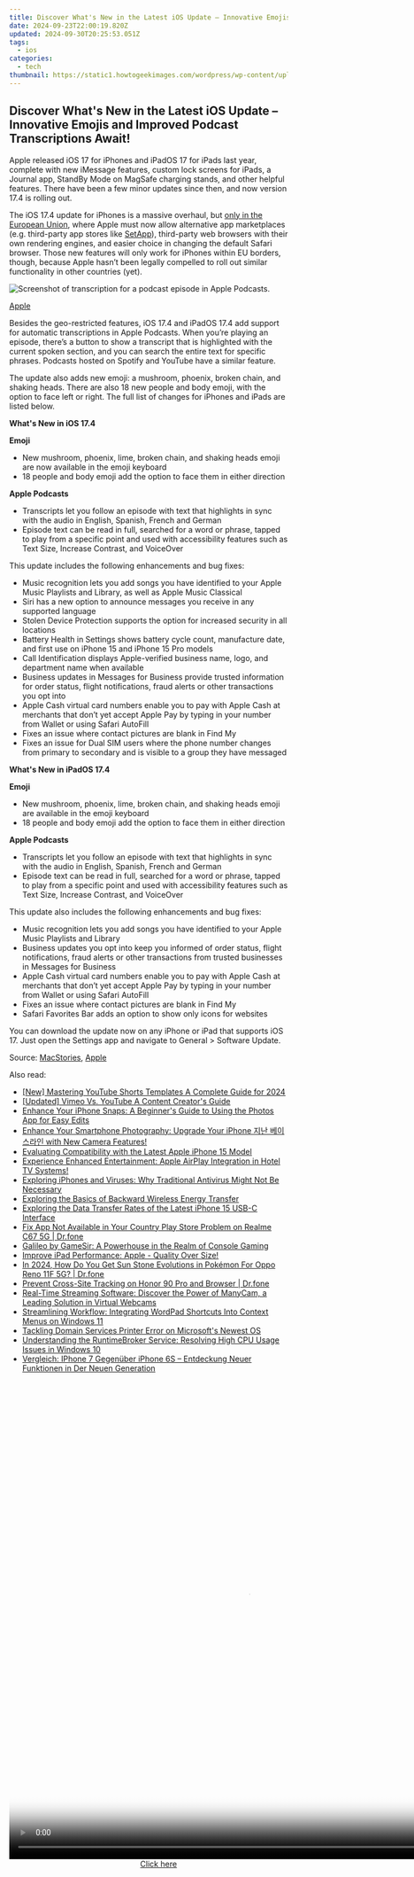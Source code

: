 ```yaml
---
title: Discover What's New in the Latest iOS Update – Innovative Emojis and Improved Podcast Transcriptions Await!
date: 2024-09-23T22:00:19.820Z
updated: 2024-09-30T20:25:53.051Z
tags:
  - ios
categories:
  - tech
thumbnail: https://static1.howtogeekimages.com/wordpress/wp-content/uploads/wm/2023/11/person-holding-the-apple-iphone-15-pro-max.jpg
---
```


## Discover What's New in the Latest iOS Update – Innovative Emojis and Improved Podcast Transcriptions Await!

Apple released iOS 17 for iPhones and iPadOS 17 for iPads last year, complete with new iMessage features, custom lock screens for iPads, a Journal app, StandBy Mode on MagSafe charging stands, and other helpful features. There have been a few minor updates since then, and now version 17.4 is rolling out.

 The iOS 17.4 update for iPhones is a massive overhaul, but [only in the European Union](https://extra-lessons.techidaily.com/the-final-cut-editors-toolkit-10-plugin-winners/), where Apple must now allow alternative app marketplaces (e.g. third-party app stores like [SetApp](https://iphone-unlock.techidaily.com/in-2024-how-to-access-your-apple-iphone-15-when-you-forget-the-passcode-drfone-by-drfone-ios/)), third-party web browsers with their own rendering engines, and easier choice in changing the default Safari browser. Those new features will only work for iPhones within EU borders, though, because Apple hasn’t been legally compelled to roll out similar functionality in other countries (yet).

![Screenshot of transcription for a podcast episode in Apple Podcasts.](https://static1.howtogeekimages.com/wordpress/wp-content/uploads/2024/03/image.png) 

[Apple](https://www.apple.com/newsroom/2024/03/apple-introduces-transcripts-for-apple-podcasts/)

 Besides the geo-restricted features, iOS 17.4 and iPadOS 17.4 add support for automatic transcriptions in Apple Podcasts. When you’re playing an episode, there’s a button to show a transcript that is highlighted with the current spoken section, and you can search the entire text for specific phrases. Podcasts hosted on Spotify and YouTube have a similar feature.

 The update also adds new emoji: a mushroom, phoenix, broken chain, and shaking heads. There are also 18 new people and body emoji, with the option to face left or right. The full list of changes for iPhones and iPads are listed below.

**What's New in iOS 17.4**

 **Emoji** 

* New mushroom, phoenix, lime, broken chain, and shaking heads emoji are now available in the emoji keyboard
* 18 people and body emoji add the option to face them in either direction

**Apple Podcasts** 

* Transcripts let you follow an episode with text that highlights in sync with the audio in English, Spanish, French and German
* Episode text can be read in full, searched for a word or phrase, tapped to play from a specific point and used with accessibility features such as Text Size, Increase Contrast, and VoiceOver

 This update includes the following enhancements and bug fixes:

* Music recognition lets you add songs you have identified to your Apple Music Playlists and Library, as well as Apple Music Classical
* Siri has a new option to announce messages you receive in any supported language
* Stolen Device Protection supports the option for increased security in all locations
* Battery Health in Settings shows battery cycle count, manufacture date, and first use on iPhone 15 and iPhone 15 Pro models
* Call Identification displays Apple-verified business name, logo, and department name when available
* Business updates in Messages for Business provide trusted information for order status, flight notifications, fraud alerts or other transactions you opt into
* Apple Cash virtual card numbers enable you to pay with Apple Cash at merchants that don’t yet accept Apple Pay by typing in your number from Wallet or using Safari AutoFill
* Fixes an issue where contact pictures are blank in Find My
* Fixes an issue for Dual SIM users where the phone number changes from primary to secondary and is visible to a group they have messaged

**What's New in iPadOS 17.4**

 **Emoji** 

* New mushroom, phoenix, lime, broken chain, and shaking heads emoji are available in the emoji keyboard
* 18 people and body emoji add the option to face them in either direction

**Apple Podcasts** 

* Transcripts let you follow an episode with text that highlights in sync with the audio in English, Spanish, French and German
* Episode text can be read in full, searched for a word or phrase, tapped to play from a specific point and used with accessibility features such as Text Size, Increase Contrast, and VoiceOver

 This update also includes the following enhancements and bug fixes:

* Music recognition lets you add songs you have identified to your Apple Music Playlists and Library
* Business updates you opt into keep you informed of order status, flight notifications, fraud alerts or other transactions from trusted businesses in Messages for Business
* Apple Cash virtual card numbers enable you to pay with Apple Cash at merchants that don’t yet accept Apple Pay by typing in your number from Wallet or using Safari AutoFill
* Fixes an issue where contact pictures are blank in Find My
* Safari Favorites Bar adds an option to show only icons for websites

 You can download the update now on any iPhone or iPad that supports iOS 17\. Just open the Settings app and navigate to General > Software Update.

 Source: [MacStories](https://www.macstories.net/stories/apple-releases-ios-and-ipados-17-4-with-major-safari-and-app-store-changes-in-the-eu-transcripts-for-podcasts-new-emoji-and-more/), [Apple](https://www.apple.com/newsroom/2024/03/apple-introduces-transcripts-for-apple-podcasts/)

<ins class="adsbygoogle"
     style="display:block"
     data-ad-format="autorelaxed"
     data-ad-client="ca-pub-7571918770474297"
     data-ad-slot="1223367746"></ins>

<ins class="adsbygoogle"
     style="display:block"
     data-ad-client="ca-pub-7571918770474297"
     data-ad-slot="8358498916"
     data-ad-format="auto"
     data-full-width-responsive="true"></ins>

<span class="atpl-alsoreadstyle">Also read:</span>
<div><ul>
<li><a href="https://youtube-blog.techidaily.com/astering-youtube-shorts-templates-a-complete-guide-for-2024/"><u>[New] Mastering YouTube Shorts Templates A Complete Guide for 2024</u></a></li>
<li><a href="https://youtube-data.techidaily.com/ed-vimeo-vs-youtube-a-content-creators-guide/"><u>[Updated] Vimeo Vs. YouTube A Content Creator's Guide</u></a></li>
<li><a href="https://os-tips.techidaily.com/enhance-your-iphone-snaps-a-beginners-guide-to-using-the-photos-app-for-easy-edits/"><u>Enhance Your iPhone Snaps: A Beginner's Guide to Using the Photos App for Easy Edits</u></a></li>
<li><a href="https://os-tips.techidaily.com/enhance-your-smartphone-photography-upgrade-your-iphone-with-new-camera-features/"><u>Enhance Your Smartphone Photography: Upgrade Your iPhone 지난 베이스라인 with New Camera Features!</u></a></li>
<li><a href="https://os-tips.techidaily.com/evaluating-compatibility-with-the-latest-apple-iphone-15-model/"><u>Evaluating Compatibility with the Latest Apple iPhone 15 Model</u></a></li>
<li><a href="https://os-tips.techidaily.com/experience-enhanced-entertainment-apple-airplay-integration-in-hotel-tv-systems/"><u>Experience Enhanced Entertainment: Apple AirPlay Integration in Hotel TV Systems!</u></a></li>
<li><a href="https://os-tips.techidaily.com/exploring-iphones-and-viruses-why-traditional-antivirus-might-not-be-necessary/"><u>Exploring iPhones and Viruses: Why Traditional Antivirus Might Not Be Necessary</u></a></li>
<li><a href="https://os-tips.techidaily.com/exploring-the-basics-of-backward-wireless-energy-transfer/"><u>Exploring the Basics of Backward Wireless Energy Transfer</u></a></li>
<li><a href="https://os-tips.techidaily.com/exploring-the-data-transfer-rates-of-the-latest-iphone-15-usb-c-interface/"><u>Exploring the Data Transfer Rates of the Latest iPhone 15 USB-C Interface</u></a></li>
<li><a href="https://howto.techidaily.com/fix-app-not-available-in-your-country-play-store-problem-on-realme-c67-5g-drfone-by-drfone-fix-android-problems-fix-android-problems/"><u>Fix App Not Available in Your Country Play Store Problem on Realme C67 5G | Dr.fone</u></a></li>
<li><a href="https://os-tips.techidaily.com/galileo-by-gamesir-a-powerhouse-in-the-realm-of-console-gaming/"><u>Galileo by GameSir: A Powerhouse in the Realm of Console Gaming</u></a></li>
<li><a href="https://os-tips.techidaily.com/improve-ipad-performance-apple-quality-over-size/"><u>Improve iPad Performance: Apple - Quality Over Size!</u></a></li>
<li><a href="https://android-pokemon-go.techidaily.com/in-2024-how-do-you-get-sun-stone-evolutions-in-pokemon-for-oppo-reno-11f-5g-drfone-by-drfone-virtual-android/"><u>In 2024, How Do You Get Sun Stone Evolutions in Pokémon For Oppo Reno 11F 5G? | Dr.fone</u></a></li>
<li><a href="https://fake-location.techidaily.com/prevent-cross-site-tracking-on-honor-90-pro-and-browser-drfone-by-drfone-virtual-android/"><u>Prevent Cross-Site Tracking on Honor 90 Pro and Browser | Dr.fone</u></a></li>
<li><a href="https://blog-min.techidaily.com/real-time-streaming-software-discover-the-power-of-manycam-a-leading-solution-in-virtual-webcams/"><u>Real-Time Streaming Software: Discover the Power of ManyCam, a Leading Solution in Virtual Webcams</u></a></li>
<li><a href="https://win11-tips.techidaily.com/streamlining-workflow-integrating-wordpad-shortcuts-into-context-menus-on-windows-11/"><u>Streamlining Workflow: Integrating WordPad Shortcuts Into Context Menus on Windows 11</u></a></li>
<li><a href="https://win11.techidaily.com/tackling-domain-services-printer-error-on-microsofts-newest-os/"><u>Tackling Domain Services Printer Error on Microsoft's Newest OS</u></a></li>
<li><a href="https://win-howtos.techidaily.com/understanding-the-runtimebroker-service-resolving-high-cpu-usage-issues-in-windows-10/"><u>Understanding the RuntimeBroker Service: Resolving High CPU Usage Issues in Windows 10</u></a></li>
<li><a href="https://tech-revival.techidaily.com/vergleich-iphone-7-gegenuber-iphone-6s-entdeckung-neuer-funktionen-in-der-neuen-generation/"><u>Vergleich: IPhone 7 Gegenüber iPhone 6S – Entdeckung Neuer Funktionen in Der Neuen Generation</u></a></li>
</ul></div>

<!-- affiliate ads begin -->
<span id="1484963">
					<video width="864" height="864" style="cursor:pointer"
           poster="//a.impactradius-go.com/display-clicktoplayimage/1484963.png"
           onclick="if(!this.playClicked){this.play();this.setAttribute('controls',true);this.playClicked=true;}">
	   <source src="//a.impactradius-go.com/display-ad/16446-1484963">
	   <img src="//a.impactradius-go.com/display-clicktoplayimage/1484963.png" style="border: none; height: 100%; width: 100%; object-fit: contain">
	</video>
	<div style="width:540px;text-align:center"><a href="javascript:window.open(decodeURIComponent('https%3A%2F%2Flaganoo.pxf.io%2Fc%2F5597632%2F1484963%2F16446'), '_blank');void(0);">Click here</a></div>
</span>
<img height="0" width="0" src="https://imp.pxf.io/i/5597632/1484963/16446" style="position:absolute;visibility:hidden;" border="0" />
<!-- affiliate ads end -->

